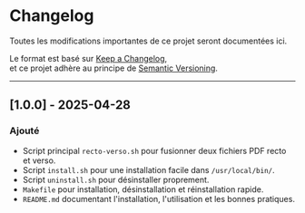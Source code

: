 # Changelog

Toutes les modifications importantes de ce projet seront documentées ici.

Le format est basé sur [Keep a Changelog](https://keepachangelog.com/fr/1.0.0/),  
et ce projet adhère au principe de [Semantic Versioning](https://semver.org/spec/v2.0.0.html).

---

## [1.0.0] - 2025-04-28

### Ajouté
- Script principal `recto-verso.sh` pour fusionner deux fichiers PDF recto et verso.
- Script `install.sh` pour une installation facile dans `/usr/local/bin/`.
- Script `uninstall.sh` pour désinstaller proprement.
- `Makefile` pour installation, désinstallation et réinstallation rapide.
- `README.md` documentant l'installation, l'utilisation et les bonnes pratiques.

